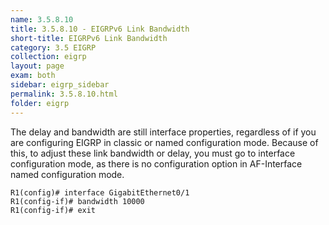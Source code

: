 ```yaml
---
name: 3.5.8.10
title: 3.5.8.10 - EIGRPv6 Link Bandwidth
short-title: EIGRPv6 Link Bandwidth
category: 3.5 EIGRP
collection: eigrp
layout: page
exam: both
sidebar: eigrp_sidebar
permalink: 3.5.8.10.html
folder: eigrp
---
```

The delay and bandwidth are still interface properties, regardless of if you are configuring EIGRP in classic or named configuration mode. Because of this, to adjust these link bandwidth or delay, you must go to interface configuration mode, as there is no configuration option in AF-Interface named configuration mode.
```
R1(config)# interface GigabitEthernet0/1
R1(config-if)# bandwidth 10000
R1(config-if)# exit
```
